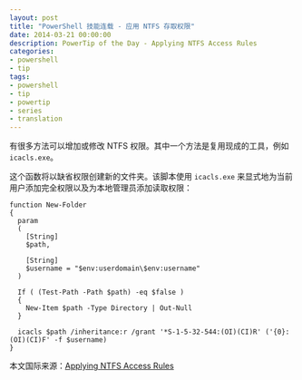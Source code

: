 ```yaml
---
layout: post
title: "PowerShell 技能连载 - 应用 NTFS 存取权限"
date: 2014-03-21 00:00:00
description: PowerTip of the Day - Applying NTFS Access Rules
categories:
- powershell
- tip
tags:
- powershell
- tip
- powertip
- series
- translation
---
```

有很多方法可以增加或修改 NTFS 权限。其中一个方法是复用现成的工具，例如 `icacls.exe`。

这个函数将以缺省权限创建新的文件夹。该脚本使用 `icacls.exe` 来显式地为当前用户添加完全权限以及为本地管理员添加读取权限：

    function New-Folder 
    {
      param
      (
        [String]
        $path,
        
        [String]
        $username = "$env:userdomain\$env:username"
      )
      
      If ( (Test-Path -Path $path) -eq $false ) 
      {
        New-Item $path -Type Directory | Out-Null
      }
      
      icacls $path /inheritance:r /grant '*S-1-5-32-544:(OI)(CI)R' ('{0}:(OI)(CI)F' -f $username)
    } 
    
<!--more-->
本文国际来源：[Applying NTFS Access Rules](http://community.idera.com/powershell/powertips/b/tips/posts/applying-ntfs-access-rules)
